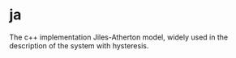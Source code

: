 # ja
 The c++ implementation Jiles-Atherton model, widely used in the description of the system with hysteresis.
